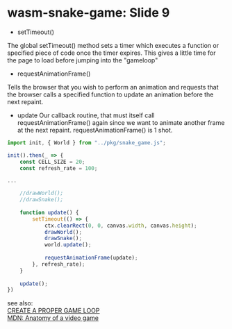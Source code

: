 # wasm-snake-game: Slide 9

- setTimeout()

The global setTimeout() method sets a timer which executes a function or specified piece of code once the timer expires.
This gives a little time for the page to load before jumping into the "gameloop"

- requestAnimationFrame()

Tells the browser that you wish to perform an animation and requests that the browser calls a specified function to update an animation before the next repaint.

- update
Our callback routine, that must itself call requestAnimationFrame() again 
since we want to animate another frame at the next repaint. 
requestAnimationFrame() is 1 shot.



```js
import init, { World } from "../pkg/snake_game.js";

init().then(_ => {
    const CELL_SIZE = 20;
    const refresh_rate = 100;

...

    //drawWorld();
    //drawSnake();
    
    function update() {
        setTimeout(() => {
            ctx.clearRect(0, 0, canvas.width, canvas.height);
            drawWorld();
            drawSnake();
            world.update();
            
            requestAnimationFrame(update);
        }, refresh_rate);
    }
    
    update();
})
```

see also:  
[CREATE A PROPER GAME LOOP](https://spicyyoghurt.com/tutorials/html5-javascript-game-development/create-a-proper-game-loop-with-requestanimationframe)  
[MDN: Anatomy of a video game](https://developer.mozilla.org/en-US/docs/Games/Anatomy)  

